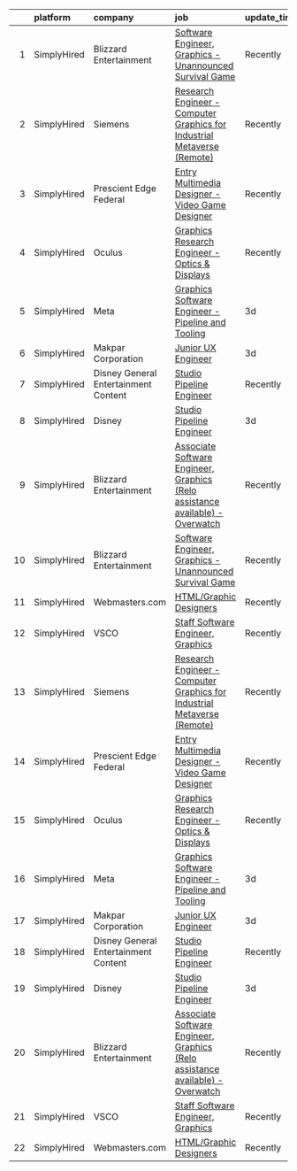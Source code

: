 

|    | platform    | company                              | job                                                                                                                                                                                        | update_time   | location                 |
|---:|:------------|:-------------------------------------|:-------------------------------------------------------------------------------------------------------------------------------------------------------------------------------------------|:--------------|:-------------------------|
|  1 | SimplyHired | Blizzard Entertainment               | [Software Engineer, Graphics - Unannounced Survival Game](https://www.simplyhired.com/job/NUK4mbBCRI5wIENh-DNnNuS2SQlef6skaQhhcWJ6Ry3dJh5-F1ZZSA?q=graphic+engineer)                       | Recently      | Irvine, CA               |
|  2 | SimplyHired | Siemens                              | [Research Engineer - Computer Graphics for Industrial Metaverse (Remote)](https://www.simplyhired.com/job/jrx3qf9XKiSLq_TVBFuG15Wubq-zAf6IklNWl3kclWpc7CUPAc5Gdw?q=graphic+engineer)       | Recently      | Boston, MA +7 locations  |
|  3 | SimplyHired | Prescient Edge Federal               | [Entry Multimedia Designer - Video Game Designer](https://www.simplyhired.com/job/ZCcetyXuuOvtsufaudnq7VEg7T0omCbLfAtfuZKndLiq0hJXm7mIHA?q=graphic+engineer)                               | Recently      | Herndon, VA              |
|  4 | SimplyHired | Oculus                               | [Graphics Research Engineer - Optics & Displays](https://www.simplyhired.com/job/DGlcsOXGOcl7tKLWlh7vupUG1cjBjDZv7K6rakE0oGotqHYfMzaQvg?q=graphic+engineer)                                | Recently      | Redmond, WA +4 locations |
|  5 | SimplyHired | Meta                                 | [Graphics Software Engineer - Pipeline and Tooling](https://www.simplyhired.com/job/xIGQsMobgHokEMII6pEu8pGTPNssyAbXpMEaYUCAOr5Z82gVm5-CTA?q=graphic+engineer)                             | 3d            | Seattle, WA +4 locations |
|  6 | SimplyHired | Makpar Corporation                   | [Junior UX Engineer](https://www.simplyhired.com/job/EX0F546KF3GSPiNbL34KBCv4SGkw_yuIY02gV9AJgVujUG6SFfsJew?q=graphic+engineer)                                                            | 3d            | Remote                   |
|  7 | SimplyHired | Disney General Entertainment Content | [Studio Pipeline Engineer](https://www.simplyhired.com/job/14u5DmFTPNv7GNIHpcYaOdRVyGm4p8WjPvHjYiOMGgcpsHiD7hpVOg?q=graphic+engineer)                                                      | Recently      | Glendale, CA             |
|  8 | SimplyHired | Disney                               | [Studio Pipeline Engineer](https://www.simplyhired.com/job/ryavIwEDGW2wlYKgC5hVx9fkhASJARIM__-Uzes2SqasljeraX5D3w?q=graphic+engineer)                                                      | 3d            | Glendale, CA             |
|  9 | SimplyHired | Blizzard Entertainment               | [Associate Software Engineer, Graphics (Relo assistance available) - Overwatch](https://www.simplyhired.com/job/JwATJeNSdxmGexly0zyfP4dg5tLfk1izCoBk20ZQiSi490-cxSHmGQ?q=graphic+engineer) | Recently      | Irvine, CA               |
| 10 | SimplyHired | Blizzard Entertainment               | [Software Engineer, Graphics - Unannounced Survival Game](https://www.simplyhired.com/job/NUK4mbBCRI5wIENh-DNnNuS2SQlef6skaQhhcWJ6Ry3dJh5-F1ZZSA?q=graphic+engineer)                       | Recently      | Irvine, CA               |
| 11 | SimplyHired | Webmasters.com                       | [HTML/Graphic Designers](https://www.simplyhired.com/job/1S2ki1F2e97xk1bn0P3q05lu3BQ0Tpk7KwB7Zii_z8pQmxmAAOWD5g?q=graphic+engineer)                                                        | Recently      | Tampa, FL                |
| 12 | SimplyHired | VSCO                                 | [Staff Software Engineer, Graphics](https://www.simplyhired.com/job/CgZj4pXYJ-wqBgobGHvfq6jIAaDVTRF8Mikk-GkwwbjhhSdNHsS89w?q=graphic+engineer)                                             | Recently      | Remote +1 location       |
| 13 | SimplyHired | Siemens                              | [Research Engineer - Computer Graphics for Industrial Metaverse (Remote)](https://www.simplyhired.com/job/jrx3qf9XKiSLq_TVBFuG15Wubq-zAf6IklNWl3kclWpc7CUPAc5Gdw?q=graphic+engineer)       | Recently      | Boston, MA +7 locations  |
| 14 | SimplyHired | Prescient Edge Federal               | [Entry Multimedia Designer - Video Game Designer](https://www.simplyhired.com/job/ZCcetyXuuOvtsufaudnq7VEg7T0omCbLfAtfuZKndLiq0hJXm7mIHA?q=graphic+engineer)                               | Recently      | Herndon, VA              |
| 15 | SimplyHired | Oculus                               | [Graphics Research Engineer - Optics & Displays](https://www.simplyhired.com/job/DGlcsOXGOcl7tKLWlh7vupUG1cjBjDZv7K6rakE0oGotqHYfMzaQvg?q=graphic+engineer)                                | Recently      | Redmond, WA +4 locations |
| 16 | SimplyHired | Meta                                 | [Graphics Software Engineer - Pipeline and Tooling](https://www.simplyhired.com/job/xIGQsMobgHokEMII6pEu8pGTPNssyAbXpMEaYUCAOr5Z82gVm5-CTA?q=graphic+engineer)                             | 3d            | Seattle, WA +4 locations |
| 17 | SimplyHired | Makpar Corporation                   | [Junior UX Engineer](https://www.simplyhired.com/job/EX0F546KF3GSPiNbL34KBCv4SGkw_yuIY02gV9AJgVujUG6SFfsJew?q=graphic+engineer)                                                            | 3d            | Remote                   |
| 18 | SimplyHired | Disney General Entertainment Content | [Studio Pipeline Engineer](https://www.simplyhired.com/job/14u5DmFTPNv7GNIHpcYaOdRVyGm4p8WjPvHjYiOMGgcpsHiD7hpVOg?q=graphic+engineer)                                                      | Recently      | Glendale, CA             |
| 19 | SimplyHired | Disney                               | [Studio Pipeline Engineer](https://www.simplyhired.com/job/ryavIwEDGW2wlYKgC5hVx9fkhASJARIM__-Uzes2SqasljeraX5D3w?q=graphic+engineer)                                                      | 3d            | Glendale, CA             |
| 20 | SimplyHired | Blizzard Entertainment               | [Associate Software Engineer, Graphics (Relo assistance available) - Overwatch](https://www.simplyhired.com/job/JwATJeNSdxmGexly0zyfP4dg5tLfk1izCoBk20ZQiSi490-cxSHmGQ?q=graphic+engineer) | Recently      | Irvine, CA               |
| 21 | SimplyHired | VSCO                                 | [Staff Software Engineer, Graphics](https://www.simplyhired.com/job/CgZj4pXYJ-wqBgobGHvfq6jIAaDVTRF8Mikk-GkwwbjhhSdNHsS89w?q=graphic+engineer)                                             | Recently      | Remote +1 location       |
| 22 | SimplyHired | Webmasters.com                       | [HTML/Graphic Designers](https://www.simplyhired.com/job/1S2ki1F2e97xk1bn0P3q05lu3BQ0Tpk7KwB7Zii_z8pQmxmAAOWD5g?q=graphic+engineer)                                                        | Recently      | Tampa, FL                |